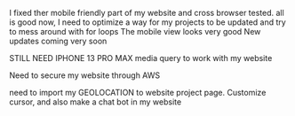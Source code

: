 I fixed ther mobile friendly part of my website and cross browser tested. all is good now, I need to optimize a way for my projects to be updated and try to mess around with for loops
The mobile view looks very good 
New updates coming very soon

STILL NEED IPHONE 13 PRO MAX media query to work with my website

Need to secure my website through AWS

need to import my GEOLOCATION to website project page. Customize cursor, and also make a chat bot in my website
